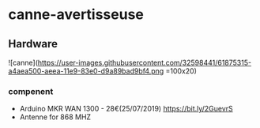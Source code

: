 # canne-avertisseuse
## Hardware
![canne](https://user-images.githubusercontent.com/32598441/61875315-a4aea500-aeea-11e9-83e0-d9a89bad9bf4.png =100x20)
### compenent
* Arduino MKR WAN 1300 - 28€(25/07/2019) https://bit.ly/2GuevrS
* Antenne for 868 MHZ  
